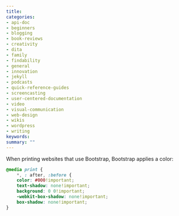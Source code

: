 ```yaml
---
title: 
categories:
- api-doc
- beginners
- blogging
- book-reviews
- creativity
- dita
- family
- findability
- general
- innovation
- jekyll
- podcasts
- quick-reference-guides
- screencasting
- user-centered-documentation
- video
- visual-communication
- web-design
- wikis
- wordpress
- writing
keywords: 
summary: ""
---
```


When printing websites that use Bootstrap, Bootstrap applies a color: 

```css
@media print {
    *, : after, :before {
    color: #000!important;
    text-shadow: none!important;
    background: 0 0!important;
    -webkit-box-shadow: none!important;
    box-shadow: none!important;
}
